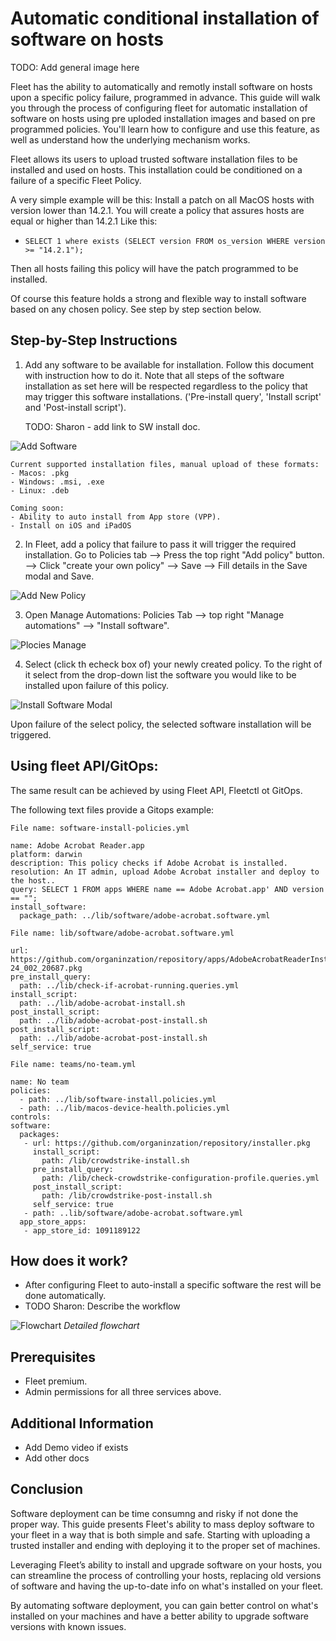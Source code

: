 # Automatic conditional installation of software on hosts

TODO: Add general image here

Fleet has the ability to automatically and remotly install software on hosts upon a specific policy failure, programmed in advance. 
This guide will walk you through the process of configuring fleet for automatic installation of
software on hosts using pre uploded installation images and based on pre programmed policies. 
You'll learn how to configure and use this feature, as well as understand how the underlying
mechanism works.

Fleet allows its users to upload trusted software installation files to be installed and used on hosts.
This installation could be conditioned on a failure of a specific Fleet Policy.

A very simple example will be this: 
Install a patch on all MacOS hosts with version lower than 14.2.1.
You will create a policy that assures hosts are equal or higher than 14.2.1 
Like this: 
- ```SELECT 1 where exists (SELECT version FROM os_version WHERE version >= "14.2.1");```

Then all hosts failing this policy will have the patch programmed to be installed.

Of course this feature holds a strong and flexible way to install software based on any chosen policy.
See step by step section below.

## Step-by-Step Instructions

1. Add any software to be available for installation. Follow this document with instruction how to
   do it.
   Note that all steps of the software installation as set here will be respected regardless to the
   policy that may trigger this software installations.
   ('Pre-install query', 'Install script' and 'Post-install script').

   TODO: Sharon - add link to SW install doc.

![Add Software](../website/assets/images/articles/automatic-software-install-add-software.png)

```
Current supported installation files, manual upload of these formats:
- Macos: .pkg
- Windows: .msi, .exe
- Linux: .deb

Coming soon:
- Ability to auto install from App store (VPP).
- Install on iOS and iPadOS
```


2. In Fleet, add a policy that failure to pass it will trigger the required installation.
  Go to Policies tab --> Press the top right "Add policy" button. --> Click "create your own policy"
  --> Save --> Fill details in the Save modal and Save.

![Add New Policy](../website/assets/images/articles/automatic-software-install-add-new-policy.png)

3. Open Manage Automations: Policies Tab --> top right "Manage automations" --> "Install software".

![Plocies Manage](../website/assets/images/articles/automatic-software-install-policies-manage.png)

4. Select (click th echeck box of) your newly created policy. To the right of it select from the
   drop-down list the software you would like to be installed upon failure of this policy.

![Install Software Modal](../website/assets/images/articles/automatic-software-install-install-software.png)

Upon failure of the select policy, the selected software installation will be triggered.



## Using fleet API/GitOps:
The same result can be achieved by using Fleet API, Fleetctl ot GitOps.


The following text files provide a Gitops example:


```
File name: software-install-policies.yml

name: Adobe Acrobat Reader.app
platform: darwin
description: This policy checks if Adobe Acrobat is installed.
resolution: An IT admin, upload Adobe Acrobat installer and deploy to the host..
query: SELECT 1 FROM apps WHERE name == Adobe Acrobat.app' AND version == "";
install_software:
  package_path: ../lib/software/adobe-acrobat.software.yml
```


```
File name: lib/software/adobe-acrobat.software.yml

url: https://github.com/organinzation/repository/apps/AdobeAcrobatReaderInstallerFull-24_002_20687.pkg
pre_install_query: 
  path: ../lib/check-if-acrobat-running.queries.yml
install_script: 
  path: ../lib/adobe-acrobat-install.sh
post_install_script: 
  path: ../lib/adobe-acrobat-post-install.sh
post_install_script: 
  path: ../lib/adobe-acrobat-post-install.sh
self_service: true
```


```
File name: teams/no-team.yml

name: No team
policies:
  - path: ../lib/software-install.policies.yml 
  - path: ../lib/macos-device-health.policies.yml
controls:
software:
  packages:
   - url: https://github.com/organinzation/repository/installer.pkg
     install_script:
       path: /lib/crowdstrike-install.sh 
     pre_install_query: 
       path: /lib/check-crowdstrike-configuration-profile.queries.yml
     post_install_script:
       path: /lib/crowdstrike-post-install.sh 
     self_service: true
   - path: ..lib/software/adobe-acrobat.software.yml
  app_store_apps:
   - app_store_id: 1091189122
```




## How does it work?

* After configuring Fleet to auto-install a specific software the rest will be done automatically.
* TODO Sharon: Describe the workflow 

![Flowchart](../website/assets/images/articles/automatic-software-install-workflow.png)
*Detailed flowchart*

## Prerequisites

* Fleet premium. 
* Admin permissions for all three services above.





## Additional Information

* Add Demo video if exists
* Add other docs

## Conclusion

Software deployment can be time consumng and risky if not done the proper way.
This guide presents Fleet's ability to mass deploy software to your fleet in a way that is both
simple and safe. Starting with uploading a trusted installer and ending with deploying it to the
proper set of machines.

Leveraging Fleet’s ability to install and upgrade software on your hosts, you can streamline the
process of controlling your hosts, replacing old versions of software and having the up-to-date info
on what's installed on your fleet.

By automating software deployment, you can gain better control on what's installed on your machines
and have a better ability to upgrade software versions with known issues.


<meta name="articleTitle" value="Automatic installation of software on hosts">
<meta name="authorFullName" value="Sharon Katz">
<meta name="authorGitHubUsername" value="sharon-fdm">
<meta name="category" value="guides">
<meta name="publishedOn" value="2024-08-15">
<meta name="articleImageUrl" value="../website/assets/images/articles/automatic-software-install-in-fleet-731x738@2x.png">
<meta name="description" value="A guide to workflows using automatic software installation in Fleet.">
